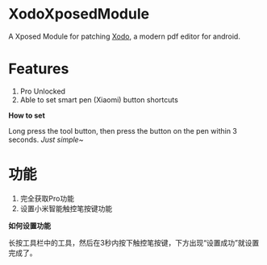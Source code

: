 # XodoXposedModule

A Xposed Module for patching [Xodo](https://xodo.com/), a modern pdf editor for android.

# Features

1. Pro Unlocked
2. Able to set smart pen (Xiaomi) button shortcuts

**How to set**

Long press the tool button, then press the button on the pen within 3 seconds. *Just simple~*

# 功能

1. 完全获取Pro功能
2. 设置小米智能触控笔按键功能

**如何设置功能**

长按工具栏中的工具，然后在3秒内按下触控笔按键，下方出现“设置成功”就设置完成了。